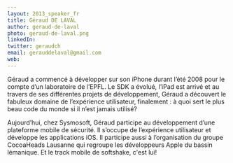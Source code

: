 ```yaml
---
layout: 2013_speaker_fr
title: Géraud DE LAVAL
author: geraud-de-laval
photo: geraud-de-laval.png
linkedIn: 
twitter: geraudch
email: gerauddelaval@gmail.com
web: 
---
```


Géraud a commencé à développer sur son iPhone durant l’été 2008 pour le compte d’un laboratoire de l’EPFL. Le SDK a évolué, l’iPad est arrivé et au travers de ses différentes projets de développement, Géraud a découvert le fabuleux domaine de l’expérience utilisateur, finalement : à quoi sert le plus beau code du monde si il n’est jamais utilisé?

Aujourd’hui, chez Sysmosoft, Géraud participe au développement d’une plateforme mobile de sécurité. Il s’occupe de l’expérience utilisateur et développe les applications iOS. Il participe aussi à l’organisation du groupe CocoaHeads Lausanne qui regroupe les développeurs Apple du bassin lémanique. Et le track mobile de softshake, c'est lui!